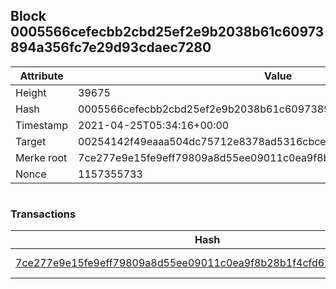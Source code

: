 ## Block 0005566cefecbb2cbd25ef2e9b2038b61c60973894a356fc7e29d93cdaec7280

Attribute | Value
--- | ---
Height | 39675
Hash | 0005566cefecbb2cbd25ef2e9b2038b61c60973894a356fc7e29d93cdaec7280
Timestamp | 2021-04-25T05:34:16+00:00
Target | 00254142f49eaaa504dc75712e8378ad5316cbcead634704b3734b6271167cc4
Merke root | 7ce277e9e15fe9eff79809a8d55ee09011c0ea9f8b28b1f4cfd62e2a431d819a
Nonce | 1157355733

```

```

### Transactions

Hash | Amount
--- | ---
[7ce277e9e15fe9eff79809a8d55ee09011c0ea9f8b28b1f4cfd62e2a431d819a](7ce277e9e15fe9eff79809a8d55ee09011c0ea9f8b28b1f4cfd62e2a431d819a.md) | 10.00000000 SKEPTI 
